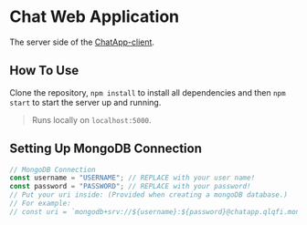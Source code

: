 # Chat Web Application

The server side of the [ChatApp-client](https://github.com/OdedNir/ChatApp-client).

## How To Use

Clone the repository, `npm install` to install all dependencies and then `npm start` to start the server up and running.

> Runs locally on `localhost:5000`.

## Setting Up MongoDB Connection

```javascript
// MongoDB Connection
const username = "USERNAME"; // REPLACE with your user name!
const password = "PASSWORD"; // REPLACE with your password!
// Put your uri inside: (Provided when creating a mongoDB database.)
// For example:
// const uri = `mongodb+srv://${username}:${password}@chatapp.qlqfi.mongodb.net/ChatApp?retryWrites=true&w=majority`;
```
